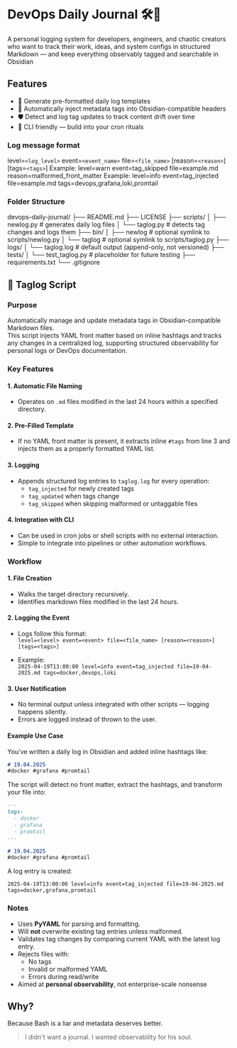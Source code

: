 # DevOps Daily Journal 🛠📓

A personal logging system for developers, engineers, and chaotic creators who want to track their work, ideas, and system configs in structured Markdown — and keep everything observably tagged and searchable in Obsidian

## Features

- 📝 Generate pre-formatted daily log templates
- 🧠 Automatically inject metadata tags into Obsidian-compatible headers
- 🛡 Detect and log tag updates to track content drift over time
- 🧰 CLI friendly — build into your cron rituals

### Log message format

level=`<log_level>` event=`<event_name>` file=`<file_name>` [reason=`<reason>`] [tags=`<tags>`]
Example: level=warn event=tag_skipped file=example.md reason=malformed_front_matter
Example: level=info event=tag_injected file=example.md tags=devops,grafana,loki,promtail

### Folder Structure

devops-daily-journal/
├── README.md
├── LICENSE
├── scripts/
│   ├── newlog.py         # generates daily log files
│   └── taglog.py         # detects tag changes and logs them
├── bin/
│   ├── newlog            # optional symlink to scripts/newlog.py
│   └── taglog            # optional symlink to scripts/taglog.py
├── logs/
│   └── taglog.log        # default output (append-only, not versioned)
├── tests/
│   └── test_taglog.py    # placeholder for future testing
├── requirements.txt
└── .gitignore

## 📓 Taglog Script

### Purpose

Automatically manage and update metadata tags in Obsidian-compatible Markdown files.  
This script injects YAML front matter based on inline hashtags and tracks any changes in a centralized log, supporting structured observability for personal logs or DevOps documentation.

### Key Features

#### 1. Automatic File Naming

- Operates on `.md` files modified in the last 24 hours within a specified directory.

#### 2. Pre-Filled Template

- If no YAML front matter is present, it extracts inline `#tags` from line 3 and injects them as a properly formatted YAML list.

#### 3. Logging

- Appends structured log entries to `taglog.log` for every operation:
  - `tag_injected` for newly created tags
  - `tag_updated` when tags change
  - `tag_skipped` when skipping malformed or untaggable files

#### 4. Integration with CLI

- Can be used in cron jobs or shell scripts with no external interaction.
- Simple to integrate into pipelines or other automation workflows.

### Workflow

#### 1. File Creation

- Walks the target directory recursively.
- Identifies markdown files modified in the last 24 hours.

#### 2. Logging the Event

- Logs follow this format:  
  `level=<level> event=<event> file=<file_name> [reason=<reason>] [tags=<tags>]`

- Example:  
  `2025-04-19T13:00:00 level=info event=tag_injected file=19-04-2025.md tags=docker,devops,loki`

#### 3. User Notification

- No terminal output unless integrated with other scripts — logging happens silently.
- Errors are logged instead of thrown to the user.

#### Example Use Case

You’ve written a daily log in Obsidian and added inline hashtags like:

```markdown
# 19.04.2025  
#docker #grafana #promtail
```

The script will detect no front matter, extract the hashtags, and transform your file into:

```markdown
---
tags:
  - docker
  - grafana
  - promtail
---

# 19.04.2025  
#docker #grafana #promtail
```

A log entry is created:

```log
2025-04-19T13:00:00 level=info event=tag_injected file=19-04-2025.md tags=docker,grafana,promtail
```

### Notes

- Uses **PyYAML** for parsing and formatting.
- Will **not** overwrite existing tag entries unless malformed.
- Validates tag changes by comparing current YAML with the latest log entry.
- Rejects files with:
  - No tags
  - Invalid or malformed YAML
  - Errors during read/write
- Aimed at **personal observability**, not enterprise-scale nonsense

## Why?

Because Bash is a liar and metadata deserves better.
> I didn't want a journal.
> I wanted observability for his soul.
